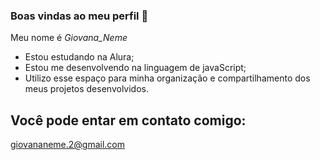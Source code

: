 ### Boas vindas ao meu perfil 🥰

Meu nome é _Giovana_Neme_

- Estou estudando na Alura;
- Estou me desenvolvendo na linguagem de javaScript;
- Utilizo esse espaço para minha organização e compartilhamento dos meus projetos desenvolvidos.
  
## Você pode entar em contato comigo:
 giovananeme.2@gmail.com

